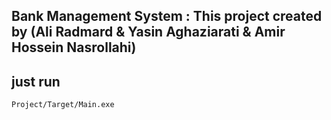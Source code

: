 ## Bank Management System : This project created by (Ali Radmard & Yasin Aghaziarati & Amir Hossein Nasrollahi)
## just run 
```terminal
Project/Target/Main.exe
```
